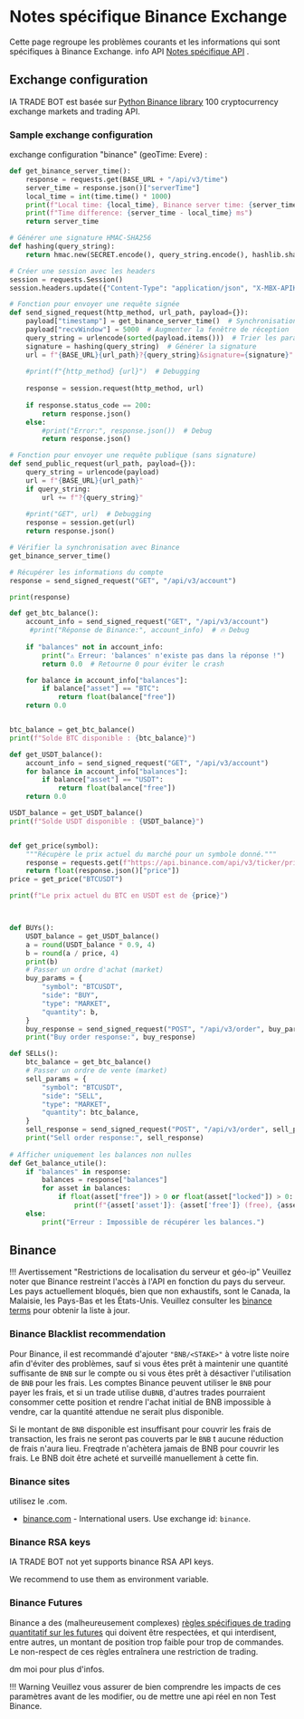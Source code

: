 # Notes spécifique Binance Exchange

Cette page regroupe les problèmes courants et les informations qui sont spécifiques à Binance Exchange.
info API [Notes spécifique API](api.md) .
## Exchange configuration

IA TRADE BOT est basée sur [Python Binance library](https://python-binance.readthedocs.io/en/latest/binance.html)  100 cryptocurrency
exchange markets and trading API.


### Sample exchange configuration

exchange configuration  "binance" (geoTime: Evere) :

```py
def get_binance_server_time():
    response = requests.get(BASE_URL + "/api/v3/time")
    server_time = response.json()["serverTime"]
    local_time = int(time.time() * 1000)
    print(f"Local time: {local_time}, Binance server time: {server_time}")
    print(f"Time difference: {server_time - local_time} ms")
    return server_time

# Générer une signature HMAC-SHA256
def hashing(query_string):
    return hmac.new(SECRET.encode(), query_string.encode(), hashlib.sha256).hexdigest()

# Créer une session avec les headers
session = requests.Session()
session.headers.update({"Content-Type": "application/json", "X-MBX-APIKEY": KEY})

# Fonction pour envoyer une requête signée
def send_signed_request(http_method, url_path, payload={}):
    payload["timestamp"] = get_binance_server_time()  # Synchronisation avec Binance
    payload["recvWindow"] = 5000  # Augmenter la fenêtre de réception
    query_string = urlencode(sorted(payload.items()))  # Trier les paramètres
    signature = hashing(query_string)  # Générer la signature
    url = f"{BASE_URL}{url_path}?{query_string}&signature={signature}"
    
    #print(f"{http_method} {url}")  # Debugging
    
    response = session.request(http_method, url)
    
    if response.status_code == 200:
        return response.json()
    else:
        #print("Error:", response.json())  # Debug
        return response.json()

# Fonction pour envoyer une requête publique (sans signature)
def send_public_request(url_path, payload={}):
    query_string = urlencode(payload)
    url = f"{BASE_URL}{url_path}"
    if query_string:
        url += f"?{query_string}"
    
    #print("GET", url)  # Debugging
    response = session.get(url)
    return response.json()

# Vérifier la synchronisation avec Binance
get_binance_server_time()

# Récupérer les informations du compte
response = send_signed_request("GET", "/api/v3/account")

print(response)

def get_btc_balance():
    account_info = send_signed_request("GET", "/api/v3/account")
     #print("Réponse de Binance:", account_info)  # 🔥 Debug
    
    if "balances" not in account_info:
        print("⚠️ Erreur: 'balances' n'existe pas dans la réponse !")
        return 0.0  # Retourne 0 pour éviter le crash

    for balance in account_info["balances"]:
        if balance["asset"] == "BTC":
            return float(balance["free"])
    return 0.0


btc_balance = get_btc_balance()
print(f"Solde BTC disponible : {btc_balance}")

def get_USDT_balance():
    account_info = send_signed_request("GET", "/api/v3/account")
    for balance in account_info["balances"]:
        if balance["asset"] == "USDT":
            return float(balance["free"])
    return 0.0

USDT_balance = get_USDT_balance()
print(f"Solde USDT disponible : {USDT_balance}")


def get_price(symbol):
    """Récupère le prix actuel du marché pour un symbole donné."""
    response = requests.get(f"https://api.binance.com/api/v3/ticker/price?symbol={symbol}")
    return float(response.json()["price"])
price = get_price("BTCUSDT")

print(f"Le prix actuel du BTC en USDT est de {price}")



def BUYs():
    USDT_balance = get_USDT_balance()
    a = round(USDT_balance * 0.9, 4)
    b = round(a / price, 4)
    print(b)
    # Passer un ordre d'achat (market)
    buy_params = {
        "symbol": "BTCUSDT",
        "side": "BUY",
        "type": "MARKET",
        "quantity": b,
    }
    buy_response = send_signed_request("POST", "/api/v3/order", buy_params)
    print("Buy order response:", buy_response)

def SELLs():
    btc_balance = get_btc_balance()
    # Passer un ordre de vente (market)
    sell_params = {
        "symbol": "BTCUSDT",
        "side": "SELL",
        "type": "MARKET",
        "quantity": btc_balance,
    }
    sell_response = send_signed_request("POST", "/api/v3/order", sell_params)
    print("Sell order response:", sell_response)
    
# Afficher uniquement les balances non nulles
def Get_balance_utile():
    if "balances" in response:
        balances = response["balances"]
        for asset in balances:
            if float(asset["free"]) > 0 or float(asset["locked"]) > 0:
                print(f"{asset['asset']}: {asset['free']} (free), {asset['locked']} (locked)")
    else:
        print("Erreur : Impossible de récupérer les balances.")
```

## Binance

!!! Avertissement "Restrictions de localisation du serveur et géo-ip"
    Veuillez noter que Binance restreint l'accès à l'API en fonction du pays du serveur. Les pays actuellement bloqués, bien que non exhaustifs, sont le Canada, la Malaisie, les Pays-Bas et les États-Unis. Veuillez consulter les [binance terms](https://www.binance.com/en/terms) pour obtenir la liste à jour.



### Binance Blacklist recommendation

Pour Binance, il est recommandé d'ajouter  `"BNB/<STAKE>"` à votre liste noire afin d'éviter des problèmes, sauf si vous êtes prêt à maintenir une quantité suffisante de `BNB` sur le compte ou si vous êtes prêt à désactiver l'utilisation de `BNB` pour les frais.
Les comptes Binance peuvent utiliser le `BNB` pour payer les frais, et si un trade utilise du`BNB`, d'autres trades pourraient consommer cette position et rendre l'achat initial de BNB impossible à vendre, car la quantité attendue ne serait plus disponible.

Si le montant de `BNB` disponible est insuffisant pour couvrir les frais de transaction, les frais ne seront pas couverts par le `BNB` t aucune réduction de frais n'aura lieu. Freqtrade n'achètera jamais de BNB pour couvrir les frais. Le BNB doit être acheté et surveillé manuellement à cette fin.

### Binance sites

utilisez le .com.

* [binance.com](https://www.binance.com/) - International users. Use exchange id: `binance`.

### Binance RSA keys

IA TRADE BOT not yet supports binance RSA API keys.

We recommend to use them as environment variable.


### Binance Futures

Binance a des (malheureusement complexes) [règles spécifiques de trading quantitatif sur les futures](https://www.binance.com/en/support/faq/4f462ebe6ff445d4a170be7d9e897272) qui doivent être respectées, et qui interdisent, entre autres, un montant de position trop faible pour trop de commandes.
Le non-respect de ces règles entraînera une restriction de trading.

dm moi pour plus d'infos.




!!! Warning
    Veuillez vous assurer de bien comprendre les impacts de ces paramètres avant de les modifier, ou de mettre une api réel en non Test Binance.
